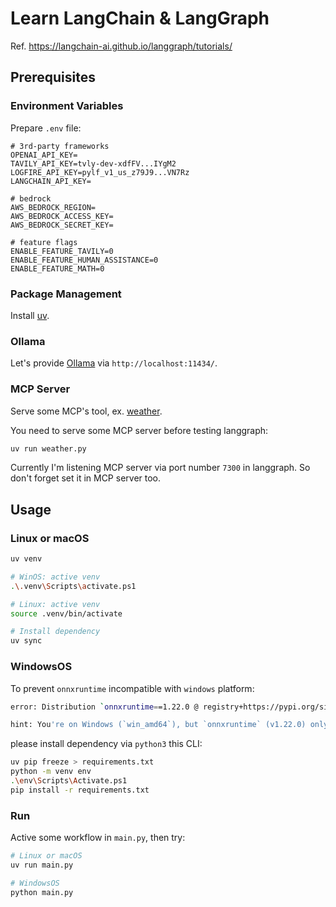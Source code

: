 # Learn LangChain & LangGraph

Ref. https://langchain-ai.github.io/langgraph/tutorials/



## Prerequisites

### Environment Variables

Prepare `.env` file:

```env
# 3rd-party frameworks
OPENAI_API_KEY=
TAVILY_API_KEY=tvly-dev-xdfFV...IYgM2
LOGFIRE_API_KEY=pylf_v1_us_z79J9...VN7Rz
LANGCHAIN_API_KEY=

# bedrock
AWS_BEDROCK_REGION=
AWS_BEDROCK_ACCESS_KEY=
AWS_BEDROCK_SECRET_KEY=

# feature flags
ENABLE_FEATURE_TAVILY=0
ENABLE_FEATURE_HUMAN_ASSISTANCE=0
ENABLE_FEATURE_MATH=0
```

### Package Management

Install [uv](https://docs.astral.sh/uv/getting-started/installation/).

### Ollama

Let's provide [Ollama](https://ollama.com/) via `http://localhost:11434/`.

### MCP Server

Serve some MCP's tool, ex. [weather](https://modelcontextprotocol.io/quickstart/server).

You need to serve some MCP server before testing langgraph:

```sh
uv run weather.py
```

Currently I'm listening MCP server via port number `7300` in langgraph. So don't forget set it in MCP server too.

## Usage

### Linux or macOS

```sh
uv venv

# WinOS: active venv
.\.venv\Scripts\activate.ps1

# Linux: active venv
source .venv/bin/activate

# Install dependency
uv sync
```

### WindowsOS

To prevent `onnxruntime` incompatible with `windows` platform:

```sh
error: Distribution `onnxruntime==1.22.0 @ registry+https://pypi.org/simple` can't be installed because it doesn't have a source distribution or wheel for the current platform

hint: You're on Windows (`win_amd64`), but `onnxruntime` (v1.22.0) only has wheels for the following platforms: `manylinux_2_27_aarch64`, `manylinux_2_27_x86_64`, `manylinux_2_28_aarch64`, `manylinux_2_28_x86_64`, `macosx_13_0_universal2`
```

please install dependency via `python3` this CLI:

```sh
uv pip freeze > requirements.txt
python -m venv env
.\env\Scripts\Activate.ps1
pip install -r requirements.txt
```

### Run

Active some workflow in `main.py`, then try:

```sh
# Linux or macOS
uv run main.py

# WindowsOS
python main.py
```
